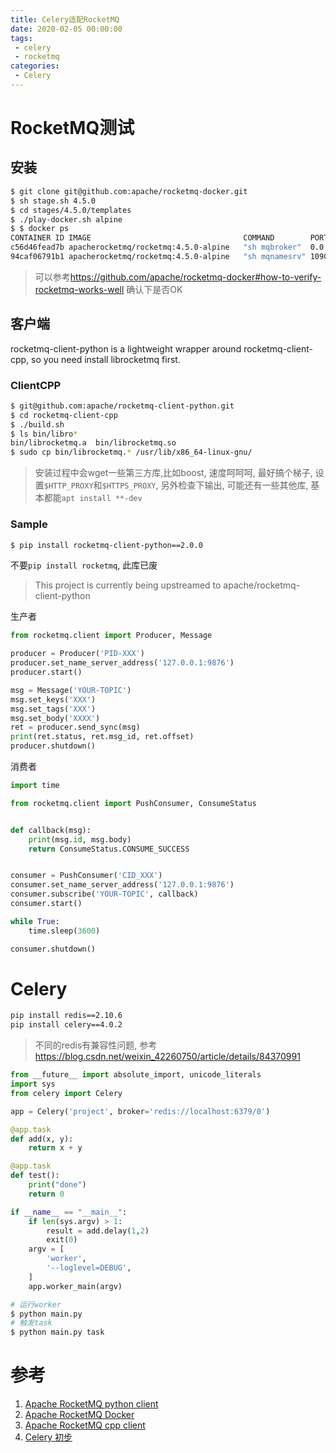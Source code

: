 ```yaml
---
title: Celery适配RocketMQ
date: 2020-02-05 00:00:00
tags:
 - celery
 - rocketmq
categories:
 - Celery
---
```


# RocketMQ测试
## 安装
``` bash
$ git clone git@github.com:apache/rocketmq-docker.git
$ sh stage.sh 4.5.0
$ cd stages/4.5.0/templates
$ ./play-docker.sh alpine
$ $ docker ps
CONTAINER ID IMAGE                                  COMMAND        PORTS         NAMES
c56d46fead7b apacherocketmq/rocketmq:4.5.0-alpine   "sh mqbroker"  0.0.0.......  rmqbroker
94caf06791b1 apacherocketmq/rocketmq:4.5.0-alpine   "sh mqnamesrv" 10909/tcp...  rmqnamesrv
```

> 可以参考<https://github.com/apache/rocketmq-docker#how-to-verify-rocketmq-works-well> 确认下是否OK

## 客户端

rocketmq-client-python is a lightweight wrapper around rocketmq-client-cpp, so you need install librocketmq first.

### ClientCPP
``` bash
$ git@github.com:apache/rocketmq-client-python.git
$ cd rocketmq-client-cpp
$ ./build.sh
$ ls bin/libro*
bin/librocketmq.a  bin/librocketmq.so
$ sudo cp bin/librocketmq.* /usr/lib/x86_64-linux-gnu/
```

> 安装过程中会wget一些第三方库,比如boost, 速度呵呵呵, 最好搞个梯子, 设置`$HTTP_PROXY`和`$HTTPS_PROXY`, 另外检查下输出, 可能还有一些其他库, 基本都能`apt install **-dev`

### Sample
``` bash
$ pip install rocketmq-client-python==2.0.0
```

不要`pip install rocketmq`, 此库已废

> This project is currently being upstreamed to apache/rocketmq-client-python

生产者
``` python
from rocketmq.client import Producer, Message

producer = Producer('PID-XXX')
producer.set_name_server_address('127.0.0.1:9876')
producer.start()

msg = Message('YOUR-TOPIC')
msg.set_keys('XXX')
msg.set_tags('XXX')
msg.set_body('XXXX')
ret = producer.send_sync(msg)
print(ret.status, ret.msg_id, ret.offset)
producer.shutdown()
```
消费者
``` python
import time

from rocketmq.client import PushConsumer, ConsumeStatus


def callback(msg):
    print(msg.id, msg.body)
    return ConsumeStatus.CONSUME_SUCCESS


consumer = PushConsumer('CID_XXX')
consumer.set_name_server_address('127.0.0.1:9876')
consumer.subscribe('YOUR-TOPIC', callback)
consumer.start()

while True:
    time.sleep(3600)

consumer.shutdown()
```

# Celery
``` bash
pip install redis==2.10.6
pip install celery==4.0.2
```

> 不同的redis有兼容性问题, 参考<https://blog.csdn.net/weixin_42260750/article/details/84370991>

``` python
from __future__ import absolute_import, unicode_literals
import sys
from celery import Celery

app = Celery('project', broker='redis://localhost:6379/0')

@app.task
def add(x, y):
    return x + y

@app.task
def test():
    print("done")
    return 0

if __name__ == "__main__":
    if len(sys.argv) > 1:
        result = add.delay(1,2)
        exit(0)
    argv = [
        'worker',
        '--loglevel=DEBUG',
    ]
    app.worker_main(argv)
```

``` bash
# 运行worker
$ python main.py
# 触发task
$ python main.py task
```



# 参考
1. [Apache RocketMQ python client](https://github.com/apache/rocketmq-client-python)
2. [Apache RocketMQ Docker](https://github.com/apache/rocketmq-docker#b-stage-a-specific-version)
3. [Apache RocketMQ cpp client](https://github.com/apache/rocketmq-client-cpp/tree/master#build-and-install)
4. [Celery 初步](http://docs.jinkan.org/docs/celery/getting-started/first-steps-with-celery.html)

